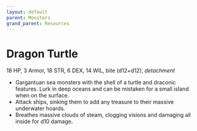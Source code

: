 ```yaml
---
layout: default
parent: Monsters
grand_parent: Resources
---
```


# Dragon Turtle

18 HP, 3 Armor, 18 STR, 6 DEX, 14 WIL, bite (d12+d12), _detachment_  

- Gargantuan sea monsters with the shell of a turtle and draconic features. Lurk in deep oceans and can be mistaken for a small island when on the surface.  
- Attack ships, sinking them to add any treasure to their massive underwater hoards.  
- Breathes massive clouds of steam, clogging visions and damaging all inside for d10 damage.  



